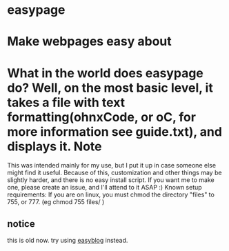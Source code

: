easypage
========
Make webpages easy
about
========
What in the world does easypage do? Well, on the most basic level, it takes a file with text formatting(ohnxCode, or oC, for more information see guide.txt), and displays it.
Note
=======
This was intended mainly for my use, but I put it up in case someone else might find it useful.
Because of this, customization and other things may be slightly harder, and there is no easy install script.
If you want me to make one, please create an issue, and I'll attend to it ASAP :)
Known setup requirements:
If you are on linux, you must chmod the directory "files" to 755, or 777.
(eg chmod 755 files/ )



## notice
this is old now. try using [easyblog](https://github.com/ohnx/easyblog) instead.
